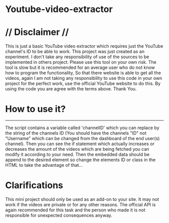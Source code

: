 # Youtube-video-extractor

# ******// Disclaimer //******

This is just a basic YouTube video extractor which requires just the YouTube channel's ID to be able to work. This project was just created as an experiment. I don't take any responsibility of use of the sources to be implemented in others project. Please use this tool on your own risk. The tool is slow but it is recommended for an average user who do not know how to program the functionality, So that there website is able to get all the videos, again I am not taking any responsibility to use this code in your own project for the perfect work, use the official YouTube website to do this.
By using the code you are agree with the terms above.
Thank You.

# How to use it?
--------------------------
The script contains a variable called 'channelID' which you can replace by the string of the channels ID (You should have the channels "ID" not "Username" which can be changed from the dashboard of the end user(s) channel). 
Then you can see the if statement which actually increases or decreases the amount of the videos which are being fetched you can modify it according to your need.
Then the embedded data should be append to the desired element so change the elements ID or class in the HTML to take the advantage of that...

# Clarifications 
This mini project should only be used as an add-on to your site. It may not work if the videos are private or for any other reasons.
The official API is again recommended for this task and the person who made it is not responsible for unexpected consequences anyway.
